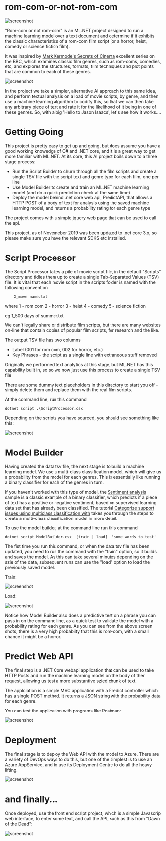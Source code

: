# rom-com-or-not-rom-com
![screenshot](./etc/img/lotsofromcoms.png)

"Rom-com or not rom-com" is an ML.NET project designed to run a machine learning model over a text document and determine if it exhibits the classic characteristics of a rom-com film script (or a horror, heist, comedy or science fiction film).

It was inspired by [Mark Kermode's Secrets of Cinema](https://www.bbc.co.uk/programmes/b0bbn5pt) excellent series on the BBC, which examines classic film genres, such as rom-coms, comedies, etc, and explores the structures, formats, film techniques and plot points that are common to each of these genres.

![screenshot](./etc/img/Mark_Kermodes_Secrets_of_Cinema.jpg)

In the project we take a simpler, alternative AI approach to this same idea, and perform textual analysis on a load of movie scripts, by genre, and then use a machine learning algorithm to codify this, so that we can then take any arbitrary piece of text and rate it for the likelihood of it being in one of these genres. So, with a big 'Hello to Jason Isaacs', let's see how it works....

# Getting Going

This project is pretty easy to get up and going, but does assume you have a good working knowedge of C# and .NET core, and it is a great way to get more familiar with ML.NET. At its core, this AI project boils down to a three stage process:

- Run the Script Builder to churn through all the film scripts and create a single TSV file with the script text and genre type for each film, one per line
- Use Model Builder to create and train an ML.NET machine learning model (and do a quick prediction check at the same time)
- Deploy the model behind .net core web api, PredictAPI, that allows a HTTP POST of a body of text for analysis using the saved machine learning model, and returns a probability rating for each genre type

The project comes with a simple jquery web page that can be used to call the api.

This project, as of Novemeber 2019 was  been updated to .net core 3.x, so please make sure you have the relevant SDKS etc installed. 

# Script Processor 

The Script Processor takes a pile of movie script file, in the default "Scripts" directory and tidies them up to create a single Tab-Separated Values (TSV) file. It is vital that each movie script in the scripts folder is named with the following convention

        X_move name.txt

where
        1 - rom com
        2 - horror
        3 - heist
        4 - comedy
        5 - science fiction  

eg  1_500 days of summer.txt


We can't legally share or distribute film scripts, but there are many websites on-line that contain copies of popular film scripts, for research and the like. 

The output TSV file has two columns
-   Label (001 for rom com, 002 for horror, etc.) 
-   Key Phrases - the script as a single line with extraneous stuff removed   
    
Originally we performed text analytics at this stage, but ML.NET has this capability built in, so so we now just use this process to create a single TSV file

There are some dummy text placeholders in this directory to start you off - simply delete them and replace them with the real film scripts.

At the command line, run this command

    dotnet script .\ScriptProcessor.csx 

Depending on the scripts you have sourced, you should see something  like this:

![screenshot](./etc/img/outputfromscripbuilder.png)


# Model Builder

Having created the data.tsv file, the next stage is to build a machine learning model. We use a multi-class classification model, which will give us a probability from the model for each genres. This is essentially like running a binary classifier for each of the genres in turn. 

If you haven't worked with this type of model, the [Sentiment analysis](https://github.com/dotnet/machinelearning-samples/tree/master/samples/csharp/getting-started/BinaryClassification_SentimentAnalysis) sample is a classic example of a binary classifier, which predicts if a piece of text has a positive or negative sentiment, based on supervised learning data set that has already been classified. The tutorial [Categorize support issues using multiclass classification with](https://docs.microsoft.com/en-us/dotnet/machine-learning/tutorials/github-issue-classification) takes you through the steps to create a multi-class classification model in more detail.

To use the model builder, at the command line run this command

	dotnet script ModelBuilder.csx  [train | load]  'some words to test'

The fist time you run this command, or when the data.tsv file has been updated, you need to run the command with the "train" option, so it builds and saves the model. As this can take several minutes depending on the szie of the data, subsequent runs can use the "load" option to load the previously saved model.

Train:

![screenshot](./etc/img/modelbuildertrain.png)

Load:

![screenshot](./etc/img/modelbuilderload.png)

Notice how Model Builder also does a predictive test on a phrase you can pass in on the command line, as a quick test to validate the model with a probability rating for each genre. As you can see from the above screen shots, there is a very high probabilty that this is rom-com, with a small chance it might be a horror.

# Predict Web API

The final step is a .NET Core webapi application that can be used to take HTTP Posts and run the machine learning model on the body of ther request, allowing us test a more substantive szied chunk of text.

The applciation is a simple MVC application with a Predict controller which has a single POST method. It returns a JSON string with the probability data for each genre.

You can test the application with programs like Postman:

![screenshot](./etc/img/postman.png)

# Deployment 

The final stage is to deploy the Web API with the model to Azure. There are a variety of DevOps ways to do this, but one of the simplest is to use an Azure AppService, and to use its Deployment Centre to do all the heavy lifting.

![screenshot](./etc/img/DeploymentCentre.png)


# and finally...

Once deployed, use the front end script project, which is a simple Javascrip web interface, to enter some text, and call the API, such as this from "Dawn of the Dead":

![screenshot](./etc/img/ui.png)

